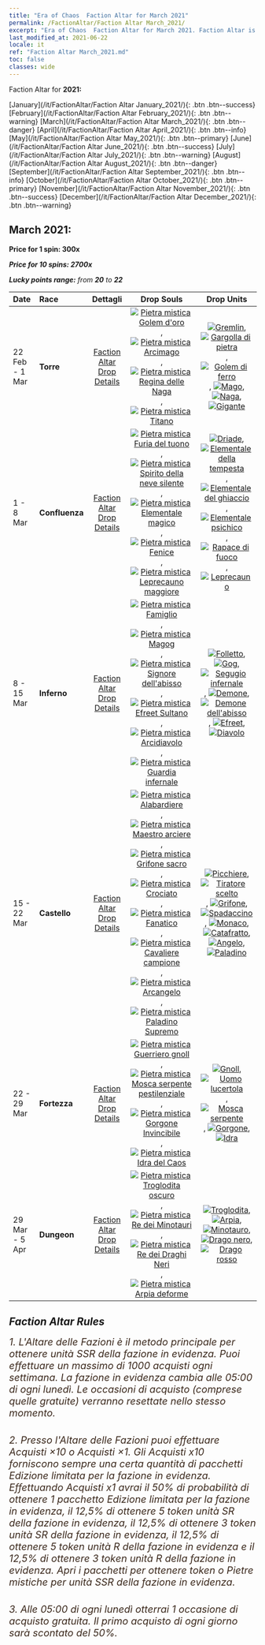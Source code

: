 ```yaml
---
title: "Era of Chaos  Faction Altar for March 2021"
permalink: /FactionAltar/Faction Altar March_2021/
excerpt: "Era of Chaos  Faction Altar for March 2021. Faction Altar is the primary method for obtaining SSR units from the popular faction. Limited to 1,000 purchases each week. The popular faction changes at 05:00 every Monday. Purchase attempts and free purchase attempts will also reset then."
last_modified_at: 2021-06-22
locale: it
ref: "Faction Altar March_2021.md"
toc: false
classes: wide
---
```


  Faction Altar for **2021:**

  [January](/it/FactionAltar/Faction Altar January_2021/){: .btn .btn--success} [February](/it/FactionAltar/Faction Altar February_2021/){: .btn .btn--warning} [March](/it/FactionAltar/Faction Altar March_2021/){: .btn .btn--danger} [April](/it/FactionAltar/Faction Altar April_2021/){: .btn .btn--info} [May](/it/FactionAltar/Faction Altar May_2021/){: .btn .btn--primary} [June](/it/FactionAltar/Faction Altar June_2021/){: .btn .btn--success} [July](/it/FactionAltar/Faction Altar July_2021/){: .btn .btn--warning} [August](/it/FactionAltar/Faction Altar August_2021/){: .btn .btn--danger} [September](/it/FactionAltar/Faction Altar September_2021/){: .btn .btn--info} [October](/it/FactionAltar/Faction Altar October_2021/){: .btn .btn--primary} [November](/it/FactionAltar/Faction Altar November_2021/){: .btn .btn--success} [December](/it/FactionAltar/Faction Altar December_2021/){: .btn .btn--warning} 

## March 2021:

  **Price for 1 spin: 300x** <i class="fas fa-gem"/>

  **Price for 10 spins: 2700x** <i class="fas fa-gem"/>

  **Lucky points range:** from **20** to **22**

  |    Date    |  Race  |  Dettagli  |   Drop Souls   | Drop Units |
  |:-----------|:-------|:---------:|:--------------:|:----------:|
  | 22 Feb - 1 Mar | **Torre** | [Faction Altar Drop Details](/it/FactionAltar/DROP_106/) | [![Pietra mistica Golem d'oro](/images/u/tia_tieren.jpg)](/Items/unt_322/), [![Pietra mistica Arcimago](/images/u/tia_dafashi.jpg)](/Items/unt_323/), [![Pietra mistica Regina delle Naga](/images/u/tia_shenv.jpg)](/Items/unt_325/), [![Pietra mistica Titano](/images/u/tia_taitan.jpg)](/Items/unt_326/) | [![Gremlin](/images/u/ti_xiaoyaojing.jpg)](/Items/unt_235/), [![Gargolla di pietra](/images/u/ti_shixianggui.jpg)](/Items/unt_236/), [![Golem di ferro](/images/u/ti_tieren.jpg)](/Items/unt_237/), [![Mago](/images/u/ti_dafashi.jpg)](/Items/unt_238/), [![Naga](/images/u/ti_shenv.jpg)](/Items/unt_240/), [![Gigante](/images/u/ti_taitan.jpg)](/Items/unt_241/) | 
  | 1 - 8 Mar | **Confluenza** | [Faction Altar Drop Details](/it/FactionAltar/DROP_109/) | [![Pietra mistica Furia del tuono](/images/u/tia_leiyuansu.jpg)](/Items/unt_344/), [![Pietra mistica Spirito della neve silente](/images/u/tia_bingyuansu.jpg)](/Items/unt_345/), [![Pietra mistica Elementale magico](/images/u/tia_jingshenyuansu.jpg)](/Items/unt_347/), [![Pietra mistica Fenice](/images/u/tia_fenghuang.jpg)](/Items/unt_348/), [![Pietra mistica Leprecauno maggiore](/images/u/tia_conglinyaojing.jpg)](/Items/unt_349/) | [![Driade](/images/u/ti_mofaxianling.jpg)](/Items/unt_262/), [![Elementale della tempesta](/images/u/ti_leiyuansu2.jpg)](/Items/unt_263/), [![Elementale del ghiaccio](/images/u/ti_bingyuansu2.jpg)](/Items/unt_264/), [![Elementale psichico](/images/u/ti_jingshenyuansu.jpg)](/Items/unt_267/), [![Rapace di fuoco](/images/u/ti_fenghuang.jpg)](/Items/unt_268/), [![Leprecauno](/images/u/ti_conglinyaojing.jpg)](/Items/unt_270/) | 
  | 8 - 15 Mar | **Inferno** | [Faction Altar Drop Details](/it/FactionAltar/DROP_105/) | [![Pietra mistica Famiglio](/images/u/tia_xiaoemo.jpg)](/Items/unt_313/), [![Pietra mistica Magog](/images/u/tia_touhuoguai.jpg)](/Items/unt_314/), [![Pietra mistica Signore dell'abisso](/images/u/tia_diyulingzhu.jpg)](/Items/unt_316/), [![Pietra mistica Efreet Sultano](/images/u/tia_liehuojingling.jpg)](/Items/unt_317/), [![Pietra mistica Arcidiavolo](/images/u/tia_daemo.jpg)](/Items/unt_318/), [![Pietra mistica Guardia infernale](/images/u/tia_changjiaoemo.jpg)](/Items/unt_315/) | [![Folletto](/images/u/ti_xiaoemo.jpg)](/Items/unt_226/), [![Gog](/images/u/ti_touhuoguai.jpg)](/Items/unt_227/), [![Segugio infernale](/images/u/ti_santouquan.jpg)](/Items/unt_228/), [![Demone](/images/u/ti_changjiaoemo.jpg)](/Items/unt_229/), [![Demone dell'abisso](/images/u/ti_diyulingzhu.jpg)](/Items/unt_230/), [![Efreet](/images/u/ti_liehuojingling.jpg)](/Items/unt_231/), [![Diavolo](/images/u/ti_daemo.jpg)](/Items/unt_232/) | 
  | 15 - 22 Mar | **Castello** | [Faction Altar Drop Details](/it/FactionAltar/DROP_101/) | [![Pietra mistica Alabardiere](/images/u/tia_jibing.jpg)](/Items/unt_282/), [![Pietra mistica Maestro arciere](/images/u/tia_nushou.jpg)](/Items/unt_283/), [![Pietra mistica Grifone sacro](/images/u/tia_shijiu.jpg)](/Items/unt_284/), [![Pietra mistica Crociato](/images/u/tia_shizijun.jpg)](/Items/unt_285/), [![Pietra mistica Fanatico](/images/u/tia_senglv.jpg)](/Items/unt_286/), [![Pietra mistica Cavaliere campione](/images/u/tia_qishi.jpg)](/Items/unt_287/), [![Pietra mistica Arcangelo](/images/u/tia_datianshi.jpg)](/Items/unt_288/), [![Pietra mistica Paladino Supremo](/images/u/tia_shengqishi.jpg)](/Items/unt_289/) | [![Picchiere](/images/u/ti_jibing.jpg)](/Items/unt_190/), [![Tiratore scelto](/images/u/ti_nushou.jpg)](/Items/unt_191/), [![Grifone](/images/u/ti_shijiu.jpg)](/Items/unt_192/), [![Spadaccino](/images/u/ti_shizijun.jpg)](/Items/unt_193/), [![Monaco](/images/u/ti_senglv.jpg)](/Items/unt_194/), [![Catafratto](/images/u/ti_qishi.jpg)](/Items/unt_195/), [![Angelo](/images/u/ti_datianshi.jpg)](/Items/unt_196/), [![Paladino](/images/u/ti_shengqishi.jpg)](/Items/unt_197/) | 
  | 22 - 29 Mar | **Fortezza** | [Faction Altar Drop Details](/it/FactionAltar/DROP_108/) | [![Pietra mistica Guerriero gnoll](/images/u/tia_langren.jpg)](/Items/unt_336/), [![Pietra mistica Mosca serpente pestilenziale](/images/u/tia_longying.jpg)](/Items/unt_337/), [![Pietra mistica Gorgone Invincibile](/images/u/tia_manniu.jpg)](/Items/unt_339/), [![Pietra mistica Idra del Caos](/images/u/tia_duotoulong.jpg)](/Items/unt_341/) | [![Gnoll](/images/u/ti_langren.jpg)](/Items/unt_253/), [![Uomo lucertola](/images/u/ti_xiyiren.jpg)](/Items/unt_254/), [![Mosca serpente](/images/u/ti_longying.jpg)](/Items/unt_255/), [![Gorgone](/images/u/ti_manniu.jpg)](/Items/unt_257/), [![Idra](/images/u/ti_duotoulong.jpg)](/Items/unt_259/) | 
  | 29 Mar - 5 Apr | **Dungeon** | [Faction Altar Drop Details](/it/FactionAltar/DROP_107/) | [![Pietra mistica Troglodita oscuro](/images/u/tia_dongxueren.jpg)](/Items/unt_328/), [![Pietra mistica Re dei Minotauri](/images/u/tia_niutouguai.jpg)](/Items/unt_332/), [![Pietra mistica Re dei Draghi Neri](/images/u/tia_heilong.jpg)](/Items/unt_334/), [![Pietra mistica Arpia deforme](/images/u/tia_yingshenren.jpg)](/Items/unt_329/) | [![Troglodita](/images/u/ti_dongxueren.jpg)](/Items/unt_244/), [![Arpia](/images/u/ti_yingshenren.jpg)](/Items/unt_245/), [![Minotauro](/images/u/ti_niutouguai.jpg)](/Items/unt_248/), [![Drago nero](/images/u/ti_heilong.jpg)](/Items/unt_250/), [![Drago rosso](/images/u/ti_chilong.jpg)](/Items/unt_251/) | 




## Faction Altar Rules

  <span style="color: #3c2a1e;font-size:20px">1. L'Altare delle Fazioni è il metodo principale per ottenere unità SSR della fazione in evidenza. Puoi effettuare un massimo di 1000 acquisti ogni settimana. La fazione in evidenza cambia alle 05:00 di ogni lunedì. Le occasioni di acquisto (comprese quelle gratuite) verranno resettate nello stesso momento.</span><br/>

<br/>  <span style="color: #3c2a1e;font-size:20px">2. Presso l'Altare delle Fazioni puoi effettuare Acquisti ×10 o Acquisti ×1. Gli Acquisti x10 forniscono sempre una certa quantità di pacchetti Edizione limitata per la fazione in evidenza. Effettuando Acquisti x1 avrai il 50% di probabilità di ottenere 1 pacchetto Edizione limitata per la fazione in evidenza, il 12,5% di ottenere 5 token unità SR della fazione in evidenza, il 12,5% di ottenere 3 token unità SR della fazione in evidenza, il 12,5% di ottenere 5 token unità R della fazione in evidenza e il 12,5% di ottenere 3 token unità R della fazione in evidenza. Apri i pacchetti per ottenere token o Pietre mistiche per unità SSR della fazione in evidenza.</span>

<br/>  <span style="color: #3c2a1e;font-size:20px">3. Alle 05:00 di ogni lunedì otterrai 1 occasione di acquisto gratuita. Il primo acquisto di ogni giorno sarà scontato del 50%.</span><br/>

<br/>